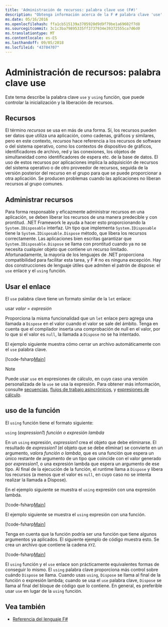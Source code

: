 ```yaml
---
title: 'Administración de recursos: palabra clave use (F#)'
description: "Obtenga información acerca de la F # palabra clave 'use' y la función \"using\", que puede controlar la inicialización y la liberación de recursos."
ms.date: 05/16/2016
ms.openlocfilehash: ffa1cb515139a3705920d9d9f79be1a69602f7d8
ms.sourcegitcommit: 3c1c3ba79895335ff3737934e39372555ca7d6d0
ms.translationtype: MT
ms.contentlocale: es-ES
ms.lasthandoff: 09/05/2018
ms.locfileid: "43784707"
---
```

# <a name="resource-management-the-use-keyword"></a>Administración de recursos: palabra clave use

Este tema describe la palabra clave `use` y `using` función, que puede controlar la inicialización y la liberación de recursos.

## <a name="resources"></a>Recursos

El término *recursos* se usa en más de una forma. Sí, los recursos pueden ser datos que utiliza una aplicación, como cadenas, gráficos y similares, pero en este contexto, *recursos* hace referencia a los recursos de software o del sistema operativo, como los contextos de dispositivo de gráficos, identificadores de archivo, red y las conexiones, los objetos de simultaneidad como identificadores de espera etc. de la base de datos. El uso de estos recursos por aplicaciones implica la adquisición de recursos del sistema operativo o de otro proveedor de recursos, seguida de la versión posterior del recurso en el grupo para que se puede proporcionar a otra aplicación. Se producen problemas cuando las aplicaciones no liberan recursos al grupo comunes.

## <a name="managing-resources"></a>Administrar recursos

Para forma responsable y eficazmente administrar recursos en una aplicación, se deben liberar los recursos de una manera predecible y con prontitud. .NET Framework le ayuda a hacer esto proporcionando la `System.IDisposable` interfaz. Un tipo que implementa `System.IDisposable` tiene la `System.IDisposable.Dispose` método, que libera los recursos correctamente. Las aplicaciones bien escritas garantizar que `System.IDisposable.Dispose` se llama con prontitud cuando ya no se necesita cualquier objeto que contiene un recurso limitado. Afortunadamente, la mayoría de los lenguajes de .NET proporciona compatibilidad para facilitar esta tarea, y F # no es ninguna excepción. Hay dos construcciones de lenguaje útiles que admiten el patrón de dispose: el `use` enlace y el `using` función.

## <a name="use-binding"></a>Usar el enlace

El `use` palabra clave tiene un formato similar de la `let` enlace:

usar *valor* = *expresión*

Proporciona la misma funcionalidad que un `let` enlace pero agrega una llamada a `Dispose` en el valor cuando el valor se sale del ámbito. Tenga en cuenta que el compilador inserta una comprobación de null en el valor, por lo que si el valor es `null`, la llamada a `Dispose` no se ha intentado.

El ejemplo siguiente muestra cómo cerrar un archivo automáticamente con el `use` palabra clave.

[!code-fsharp[Main](../../../samples/snippets/fsharp/lang-ref-2/snippet6301.fs)]

>[!NOTE]
Puede usar `use` en expresiones de cálculo, en cuyo caso una versión personalizada de la `use` se usa la expresión. Para obtener más información, consulte [secuencias](sequences.md), [flujos de trabajo asincrónicos](asynchronous-workflows.md), y [expresiones de cálculo](computation-expressions.md).

## <a name="using-function"></a>uso de la función

El `using` función tiene el formato siguiente:

`using` (*expression1*) *función o expresión lambda*

En un `using` expresión, *expression1* crea el objeto que debe eliminarse. El resultado de *expression1* (el objeto que se debe eliminar) se convierte en un argumento, *valor*a *función o lambda*, que es una función que espera un único restante de argumento de un tipo que coincide con el valor generado por *expression1*, o una expresión lambda que espera un argumento de ese tipo. Al final de la ejecución de la función, el runtime llama a `Dispose` y libera los recursos (a menos que el valor es `null`, en cuyo caso no se intenta realizar la llamada a Dispose).

En el ejemplo siguiente se muestra el `using` expresión con una expresión lambda.

[!code-fsharp[Main](../../../samples/snippets/fsharp/lang-ref-2/snippet6302.fs)]

El ejemplo siguiente se muestra el `using` expresión con una función.

[!code-fsharp[Main](../../../samples/snippets/fsharp/lang-ref-2/snippet6303.fs)]

Tenga en cuenta que la función podría ser una función que tiene algunos argumentos ya aplicados. El siguiente ejemplo de código muestra esto. Se crea un archivo que contiene la cadena `XYZ`.

[!code-fsharp[Main](../../../samples/snippets/fsharp/lang-ref-2/snippet6304.fs)]

El `using` función y el `use` enlace son prácticamente equivalentes formas de conseguir lo mismo. El `using` palabra clave proporciona más control sobre cuándo `Dispose` se llama. Cuando usas `using`, `Dispose` se llama al final de la función o expresión lambda; cuando se usa el `use` palabra clave, `Dispose` se llama al final del bloque de código que lo contiene. En general, es preferible usar `use` en lugar de la `using` función.

## <a name="see-also"></a>Vea también

- [Referencia del lenguaje F#](index.md)
